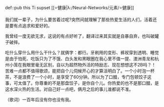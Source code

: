 def::pub this Ti supset [[⭐健康|λ:/Neural-Networks/元素/⭐健康]]

我们就一辈子，为什么要苦着过呢?突然间就理解了那些热爱生活的人们，活着还是要有点追求和爱好的。

我曾经一度无欲无求，这说的有点好听了，翻译过来其实就是自暴自弃，也叫破罐子破摔。

吃什么穿什么用什么干什么？就俩字：都行。牙刷用的变形、裤衩穿到透明、睡觉是由于怕死、吃饭只为了不饿、白头发和黑眼圈在我心里不值一提、澳洲青龙和杭州小笼在我眼里毫无区别，自以为超然物外活的特励志、现在想想这不2B吗？！苦难一点都不值得歌颂，能把自个儿伺候开心的才算活明白了。一个小时泡一杯茶，不是浪费了一个小时，是享受了60分钟。所以为了口醋，专门包顿饺子这事，可太值了。你尊重的不是那盘饺子，是你自个儿。你热爱的也不是那口醋，是这水深火热的生活。对自己好一点吧，俩月之后的事儿谁都说不准。

（歌词）一百年后没有你也没有我。